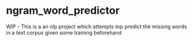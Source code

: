 # ngram_word_predictor
WIP - This is a an nlp project which attempts top predict the missing words in a text corpus given some training beforehand

